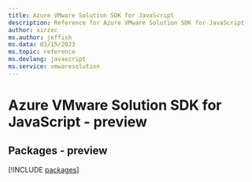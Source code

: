 ```yaml
---
title: Azure VMware Solution SDK for JavaScript
description: Reference for Azure VMware Solution SDK for JavaScript
author: xirzec
ms.author: jeffish
ms.data: 03/15/2023
ms.topic: reference
ms.devlang: javascript
ms.service: vmwaresolution
---
```

# Azure VMware Solution SDK for JavaScript - preview
## Packages - preview
[!INCLUDE [packages](vmware-solution-index.md)]